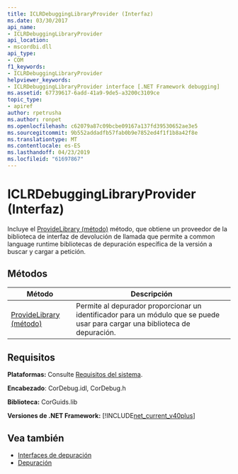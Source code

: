 ```yaml
---
title: ICLRDebuggingLibraryProvider (Interfaz)
ms.date: 03/30/2017
api_name:
- ICLRDebuggingLibraryProvider
api_location:
- mscordbi.dll
api_type:
- COM
f1_keywords:
- ICLRDebuggingLibraryProvider
helpviewer_keywords:
- ICLRDebuggingLibraryProvider interface [.NET Framework debugging]
ms.assetid: 67739617-6add-41a9-9de5-a3200c3109ce
topic_type:
- apiref
author: rpetrusha
ms.author: ronpet
ms.openlocfilehash: c62079a87c09bcbe09167a137fd39530652ae3e5
ms.sourcegitcommit: 9b552addadfb57fab0b9e7852ed4f1f1b8a42f8e
ms.translationtype: MT
ms.contentlocale: es-ES
ms.lasthandoff: 04/23/2019
ms.locfileid: "61697867"
---
```

# <a name="iclrdebugginglibraryprovider-interface"></a>ICLRDebuggingLibraryProvider (Interfaz)
Incluye el [ProvideLibrary (método)](../../../../docs/framework/unmanaged-api/debugging/iclrdebugginglibraryprovider-providelibrary-method.md) método, que obtiene un proveedor de la biblioteca de interfaz de devolución de llamada que permite a common language runtime bibliotecas de depuración específica de la versión a buscar y cargar a petición.  
  
## <a name="methods"></a>Métodos  
  
|Método|Descripción|  
|------------|-----------------|  
|[ProvideLibrary (método)](../../../../docs/framework/unmanaged-api/debugging/iclrdebugginglibraryprovider-providelibrary-method.md)|Permite al depurador proporcionar un identificador para un módulo que se puede usar para cargar una biblioteca de depuración.|  
  
## <a name="requirements"></a>Requisitos  
 **Plataformas:** Consulte [Requisitos del sistema](../../../../docs/framework/get-started/system-requirements.md).  
  
 **Encabezado**: CorDebug.idl, CorDebug.h  
  
 **Biblioteca:** CorGuids.lib  
  
 **Versiones de .NET Framework:** [!INCLUDE[net_current_v40plus](../../../../includes/net-current-v40plus-md.md)]  
  
## <a name="see-also"></a>Vea también

- [Interfaces de depuración](../../../../docs/framework/unmanaged-api/debugging/debugging-interfaces.md)
- [Depuración](../../../../docs/framework/unmanaged-api/debugging/index.md)
